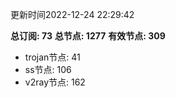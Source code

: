 更新时间2022-12-24 22:29:42

**总订阅: 73**
**总节点: 1277**
**有效节点: 309**
- trojan节点: 41
- ss节点: 106
- v2ray节点: 162
